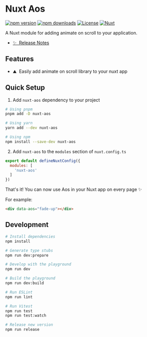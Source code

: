 # Nuxt Aos

[![npm version][npm-version-src]][npm-version-href]
[![npm downloads][npm-downloads-src]][npm-downloads-href]
[![License][license-src]][license-href]
[![Nuxt][nuxt-src]][nuxt-href]

A Nuxt module for adding animate on scroll to your application.

- [✨ &nbsp;Release Notes](/CHANGELOG.md)
<!-- - [🏀 Online playground](https://stackblitz.com/github/your-org/nuxt-aos?file=playground%2Fapp.vue) -->
<!-- - [📖 &nbsp;Documentation](https://example.com) -->

## Features

<!-- Highlight some of the features your module provide here -->
- ⛰ &nbsp;Easily add animate on scroll library to your nuxt app

## Quick Setup

1. Add `nuxt-aos` dependency to your project

```bash
# Using pnpm
pnpm add -D nuxt-aos

# Using yarn
yarn add --dev nuxt-aos

# Using npm
npm install --save-dev nuxt-aos
```

2. Add `nuxt-aos` to the `modules` section of `nuxt.config.ts`

```js
export default defineNuxtConfig({
  modules: [
    'nuxt-aos'
  ]
})
```

That's it! You can now use Aos in your Nuxt app on every page ✨

For example:

```html
<div data-aos="fade-up"></div>
```

## Development

```bash
# Install dependencies
npm install

# Generate type stubs
npm run dev:prepare

# Develop with the playground
npm run dev

# Build the playground
npm run dev:build

# Run ESLint
npm run lint

# Run Vitest
npm run test
npm run test:watch

# Release new version
npm run release
```

<!-- Badges -->
[npm-version-src]: https://img.shields.io/npm/v/nuxt-aos/latest.svg?style=flat&colorA=18181B&colorB=28CF8D
[npm-version-href]: https://npmjs.com/package/nuxt-aos

[npm-downloads-src]: https://img.shields.io/npm/dm/nuxt-aos.svg?style=flat&colorA=18181B&colorB=28CF8D
[npm-downloads-href]: https://npmjs.com/package/nuxt-aos

[license-src]: https://img.shields.io/npm/l/nuxt-aos.svg?style=flat&colorA=18181B&colorB=28CF8D
[license-href]: https://npmjs.com/package/nuxt-aos

[nuxt-src]: https://img.shields.io/badge/Nuxt-18181B?logo=nuxt.js
[nuxt-href]: https://nuxt.com
